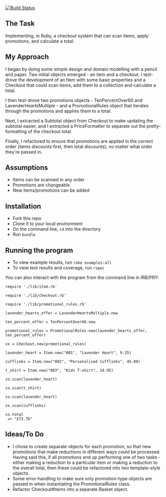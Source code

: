 [![Build Status](https://travis-ci.org/seanhawkridge/checkout-test.svg?branch=master)](https://travis-ci.org/seanhawkridge/checkout-test)

## The Task

Implementing, in Ruby, a checkout system that can scan items, apply promotions, and calculate a total.


## My Approach

I began by doing some simple design and domain modelling with a pencil and paper. Two initial objects emerged - an item and a checkout. I test-drove the development of an Item with some basic properties and a Checkout that could scan items, add them to a collection and calculate a total.

I then test-drove two promotions objects - TenPercentOver60 and LavenderHeartsMultiple - and a PromotionalRules object that iterates through the promotions and applies them to a total.

Next, I extracted a Subtotal object from Checkout to make updating the subtotal easier, and I extracted a PriceFormatter to separate out the pretty-formatting of the checkout total.

Finally, I refactored to ensure that promotions are applied in the correct order (items discounts first, then total discounts), no matter what order they're passed in.


## Assumptions

* Items can be scanned in any order
* Promotions are changeable
* New items/promotions can be added


## Installation

* Fork this repo
* Clone it to your local environment
* On the command line, `cd` into the directory
* Run `bundle`


## Running the program

* To view example results, run `rake examples:all`
* To view test results and coverage, run `rspec`

You can also interact with the program from the command line in IRB/PRY:

````
require './lib/item.rb'

require './lib/checkout.rb'

require './lib/promotional_rules.rb'

lavender_hearts_offer = LavenderHeartsMultiple.new

ten_percent_offer = TenPercentOver60.new

promotional_rules = PromotionalRules.new(lavender_hearts_offer, ten_percent_offer)

co = Checkout.new(promotional_rules)

lavender_heart = Item.new("001", "Lavender Heart", 9.25)

cufflinks = Item.new("002", "Personalised Cufflinks", 45.00)

t_shirt = Item.new("003", "Kids T-shirt", 19.95)

co.scan(lavender_heart)

co.scan(t_shirt)

co.scan(lavender_heart)

co.scan(cufflinks)

co.total
 => "£73.76"
 ````


## Ideas/To Do

* I chose to create separate objects for each promotion, so that new promotions that make reductions in different ways could be processed. Having said this, if all promotions end up performing one of two tasks - either making a reduction to a particular item or making a reduction to the overall total, then these could be refactored into two template-style objects.
* Some error-handling to make sure only promotion-type objects are passed in when instantiating the PromotionalRules class.
* Refactor Checkout#items into a separate Basket object.
